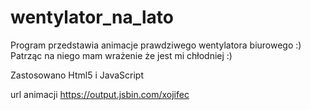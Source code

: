 # wentylator_na_lato

Program przedstawia animacje prawdziwego wentylatora biurowego :)
Patrząc na niego mam wrażenie że jest mi chłodniej :)

Zastosowano Html5 i JavaScript

url animacji https://output.jsbin.com/xojifec
